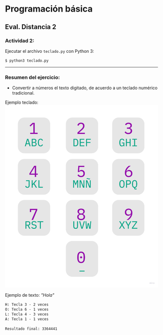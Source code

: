 # Programación básica

## Eval. Distancia 2

### Actividad 2:
Ejecutar el archivo `teclado.py` con Python 3:
```
$ python3 teclado.py
```
---

### Resumen del ejercicio:
- Convertir a números el texto digitado, de acuerdo a un teclado numérico tradicional.

Ejemplo teclado:
![teclado numérico](../assets/123.jpg "")

Ejemplo de texto: _"Hola"_
```
H: Tecla 3 - 2 veces
O: Tecla 6 - 1 veces
L: Tecla 4 - 3 veces
A: Tecla 1 - 1 veces

Resultado final: 3364441
```
